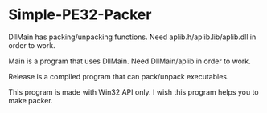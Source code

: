 # Simple-PE32-Packer

DllMain has packing/unpacking functions. Need aplib.h/aplib.lib/aplib.dll in order to work.

Main is a program that uses DllMain. Need DllMain/aplib in order to work.

Release is a compiled program that can pack/unpack executables.

This program is made with Win32 API only. I wish this program helps you to make packer. 
